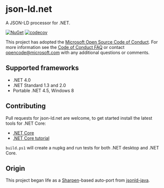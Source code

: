 # json-ld.net

A JSON-LD processor for .NET.

[![NuGet][nuget-badge]][nuget] [![codecov][codecov-badge]][codecov]

This project has adopted the [Microsoft Open Source Code of Conduct][coc].
For more information see the [Code of Conduct FAQ][coc-faq] or contact
[opencode@microsoft.com][ms-mail] with any additional questions or comments.

## Supported frameworks

* .NET 4.0
* .NET Standard 1.3 and 2.0
* Portable .NET 4.5, Windows 8

## Contributing

Pull requests for json-ld.net are welcome, to get started install the latest
tools for .NET Core:

* [.NET Core][dnc]
* [.NET Core tutorial][dnc-tutorial]

`build.ps1` will create a nupkg and run tests for both .NET desktop and .NET
Core.

## Origin

This project began life as a [Sharpen][sharpen]-based auto-port from
[jsonld-java][jsonld-java].

  [sharpen]:        http://community.versant.com/Projects/html/projectspaces/db4o_product_design/sharpen.html
  [jsonld-java]:    https://github.com/jsonld-java/jsonld-java
  [nuget]:          https://www.nuget.org/packages/json-ld.net/
  [nuget-badge]:    https://img.shields.io/nuget/v/json-ld.net.svg
  [coc]:            https://opensource.microsoft.com/codeofconduct/
  [coc-faq]:        https://opensource.microsoft.com/codeofconduct/faq/
  [ms-mail]:        mailto:opencode@microsoft.com
  [dnc]:            https://dot.net
  [dnc-tutorial]:   https://www.microsoft.com/net/core
  [codecov]:        https://codecov.io/gh/linked-data-dotnet/json-ld.net
  [codecov-badge]:  https://img.shields.io/codecov/c/github/linked-data-dotnet/json-ld.net/master.svg